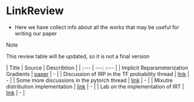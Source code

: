 # LinkReview

- Here we have collect info about all the works that may be useful for writing our paper

> [!NOTE]
> This review table will be updated, so it is not a final version

| Title | Source | Describtion |
| :--- | ---:  :--- | 
| Implicit Reparameterization Gradients | [paper](https://arxiv.org/abs/1805.08498) | - |
| Discussion of IRP in the TF probability thread | [link](https://github.com/tensorflow/probability/issues/51?ref=https://githubhelp.com) | - |
| Some more discussions in the pytorch thread | [link](https://discuss.pytorch.org/t/pytorch-reparametrization-method-for-gamma-dirichlet-von-mises-distribution/109472) | - |
| Mixutre distribution implementation | [link](https://github.com/vsimkus/torch-reparametrised-mixture-distribution) | - |
| Lab on the implementation of IRT | [link](https://github.com/intsystems/BMM/blob/main-22/lab2/BarabanshchikovaTask2.ipynb) | - |
